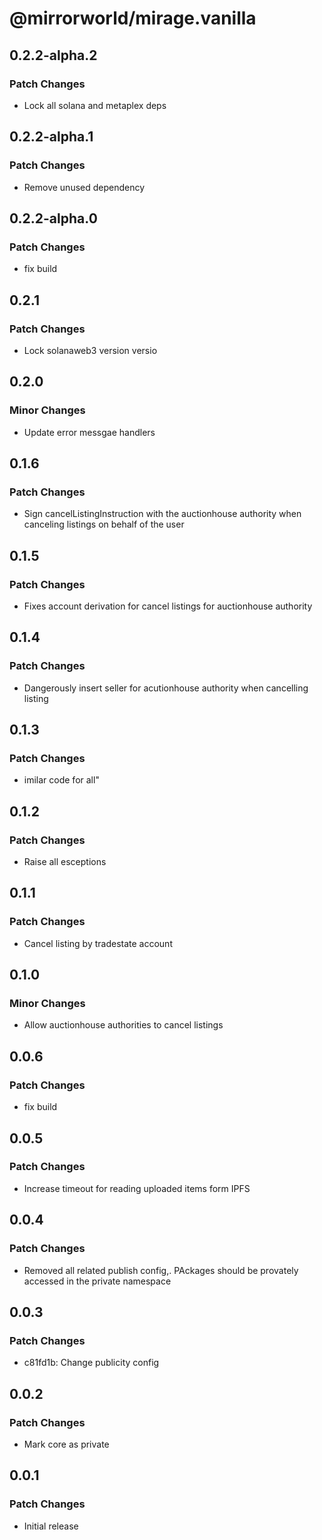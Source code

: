 # @mirrorworld/mirage.vanilla

## 0.2.2-alpha.2

### Patch Changes

- Lock all solana and metaplex deps

## 0.2.2-alpha.1

### Patch Changes

- Remove unused dependency

## 0.2.2-alpha.0

### Patch Changes

- fix build

## 0.2.1

### Patch Changes

- Lock solanaweb3 version versio

## 0.2.0

### Minor Changes

- Update error messgae handlers

## 0.1.6

### Patch Changes

- Sign cancelListingInstruction with the auctionhouse authority when canceling listings on behalf of the user

## 0.1.5

### Patch Changes

- Fixes account derivation for cancel listings for auctionhouse authority

## 0.1.4

### Patch Changes

- Dangerously insert seller for acutionhouse authority when cancelling listing

## 0.1.3

### Patch Changes

- imilar code for all"

## 0.1.2

### Patch Changes

- Raise all esceptions

## 0.1.1

### Patch Changes

- Cancel listing by tradestate account

## 0.1.0

### Minor Changes

- Allow auctionhouse authorities to cancel listings

## 0.0.6

### Patch Changes

- fix build

## 0.0.5

### Patch Changes

- Increase timeout for reading uploaded items form IPFS

## 0.0.4

### Patch Changes

- Removed all related publish config,. PAckages should be provately accessed in the private namespace

## 0.0.3

### Patch Changes

- c81fd1b: Change publicity config

## 0.0.2

### Patch Changes

- Mark core as private

## 0.0.1

### Patch Changes

- Initial release

